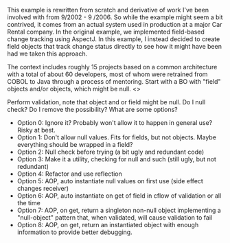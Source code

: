 This example is rewritten from scratch and derivative of work I've been involved with from 9/2002 - 9 /2006. So while the example might seem a bit contrived, it comes from an actual system used in production at a major Car Rental company. In the original example, we implemented field-based change tracking using AspectJ. In this example, I instead decided to create field objects that track change status directly to see how it might have been had we taken this approach.

The context includes roughly 15 projects based on a common architecture with a total of about 60 developers, most of whom were retrained from COBOL to Java through a process of mentoring.
Start with a BO with "field" objects and/or objects, which might be null.
<<provide code example>>

Perform validation, note that object and or field might be null. Do I null check? Do I remove the possibility? What are some options?
* Option 0: Ignore it? Probably won't allow it to happen in general use? Risky at best.
* Option 1: Don't allow null values. Fits for fields, but not objects. Maybe everything should be wrapped in a field?
* Option 2: Null check before trying (a bit ugly and redundant code)
* Option 3: Make it a utility, checking for null and such (still ugly, but not redundant)
* Option 4: Refactor and use reflection
* Option 5: AOP, auto instantiate null values on first use (side effect changes receiver)
* Option 6: AOP, auto instantiate on get of field in cflow of validation or all the time
* Option 7: AOP, on get, return a singleton non-null object implementing a "null-object" pattern that, when validated, will cause validation to fail
* Option 8: AOP, on get, return an instantiated object with enough information to provide better debugging.



